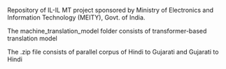 Repository of IL-IL MT project sponsored by Ministry of Electronics and Information Technology (MEITY), Govt. of India.

The machine_translation_model folder consists of transformer-based translation model

The .zip file consists of parallel corpus of Hindi to Gujarati and Gujarati to Hindi
